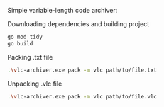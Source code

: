 Simple variable-length code archiver:

Downloading dependencies and building project
```bash
go mod tidy
go build
```
Packing .txt file
```bash
.\vlc-archiver.exe pack -m vlc path/to/file.txt
```
Unpacking .vlc file
```bash
.\vlc-archiver.exe pack -m vlc path/to/file.vlc
```
